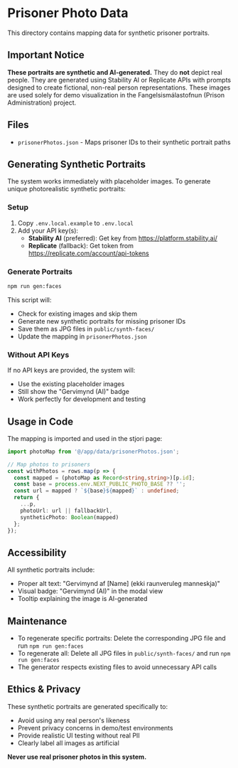 # Prisoner Photo Data

This directory contains mapping data for synthetic prisoner portraits.

## Important Notice

**These portraits are synthetic and AI-generated.** They do **not** depict real people. They are generated using Stability AI or Replicate APIs with prompts designed to create fictional, non-real person representations. These images are used solely for demo visualization in the Fangelsismálastofnun (Prison Administration) project.

## Files

- `prisonerPhotos.json` - Maps prisoner IDs to their synthetic portrait paths

## Generating Synthetic Portraits

The system works immediately with placeholder images. To generate unique photorealistic synthetic portraits:

### Setup

1. Copy `.env.local.example` to `.env.local`
2. Add your API key(s):
   - **Stability AI** (preferred): Get key from https://platform.stability.ai/
   - **Replicate** (fallback): Get token from https://replicate.com/account/api-tokens

### Generate Portraits

```bash
npm run gen:faces
```

This script will:
- Check for existing images and skip them
- Generate new synthetic portraits for missing prisoner IDs
- Save them as JPG files in `public/synth-faces/`
- Update the mapping in `prisonerPhotos.json`

### Without API Keys

If no API keys are provided, the system will:
- Use the existing placeholder images
- Still show the "Gervimynd (AI)" badge
- Work perfectly for development and testing

## Usage in Code

The mapping is imported and used in the stjori page:

```typescript
import photoMap from '@/app/data/prisonerPhotos.json';

// Map photos to prisoners
const withPhotos = rows.map(p => {
  const mapped = (photoMap as Record<string,string>)[p.id];
  const base = process.env.NEXT_PUBLIC_PHOTO_BASE ?? '';
  const url = mapped ? `${base}${mapped}` : undefined;
  return {
    ...p,
    photoUrl: url || fallbackUrl,
    syntheticPhoto: Boolean(mapped)
  };
});
```

## Accessibility

All synthetic portraits include:
- Proper alt text: "Gervimynd af [Name] (ekki raunveruleg manneskja)"
- Visual badge: "Gervimynd (AI)" in the modal view
- Tooltip explaining the image is AI-generated

## Maintenance

- To regenerate specific portraits: Delete the corresponding JPG file and run `npm run gen:faces`
- To regenerate all: Delete all JPG files in `public/synth-faces/` and run `npm run gen:faces`
- The generator respects existing files to avoid unnecessary API calls

## Ethics & Privacy

These synthetic portraits are generated specifically to:
- Avoid using any real person's likeness
- Prevent privacy concerns in demo/test environments
- Provide realistic UI testing without real PII
- Clearly label all images as artificial

**Never use real prisoner photos in this system.**
